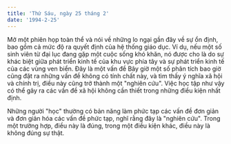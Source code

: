 ```yaml
---
title: 'Thứ Sáu, ngày 25 tháng 2'
date: '1994-2-25'
---
```

Mở một phiên họp toàn thể và nói về những lo ngại gần đây về sự ổn định, bao gồm cả mức độ ra quyết định của hệ thống giáo dục. Ví dụ, nếu một số sinh viên từ đại lục đang gặp một cuộc sống khó khăn, nó được cho là do sự khác biệt giữa phát triển kinh tế của khu vực phía tây và sự phát triển kinh tế của các vùng ven biển. Đây là một vấn đề Bây giờ một số phân tích bao giờ cũng đặt ra những vấn đề không có tính chất này, và tìm thấy ý nghĩa xã hội và chính trị, điều này cũng trở thành một "nghiên cứu". Việc học tập như vậy có thể gây ra các vấn đề xã hội không cần thiết trong những điều kiện nhất định.

Những người "học" thường có bản năng làm phức tạp các vấn đề đơn giản và đơn giản hóa các vấn đề phức tạp, nghĩ rằng đây là "nghiên cứu". Trong một trường hợp, điều này là đúng, trong một điều kiện khác, điều này là không đúng sự thật.